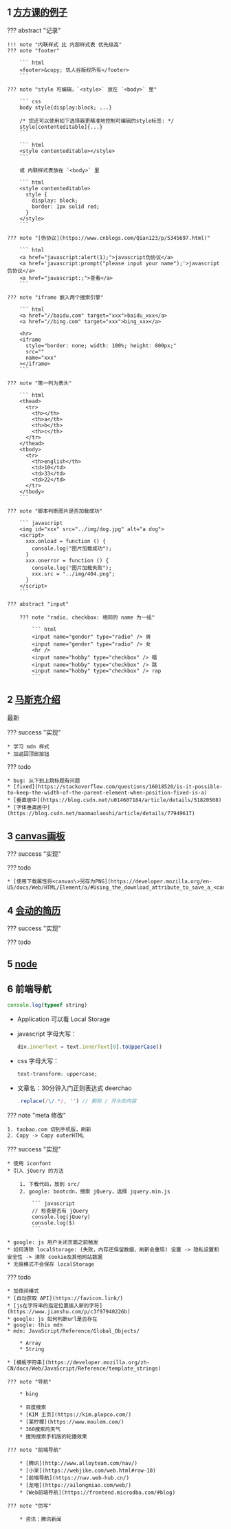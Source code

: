 
## 1 [方方课的例子](https://github.com/shawnlxf/learn)

??? abstract "记录"

    !!! note "内联样式 比 内部样式表 优先级高"
    ??? note "footer"

        ``` html
        <footer>&copy; 饥人谷版权所有</footer>
        ```

    ??? note "style 可编辑，`<style>` 放在 `<body>` 里"

        ``` css
        body style{display:block; ...}

        /* 您还可以使用如下选择器更精准地控制可编辑的style标签: */
        style[contenteditable]{...}
        ```

        ``` html
        <style contenteditable></style>
        ```

        或 内联样式表放在 `<body>` 里

        ``` html
        <style contenteditable>
          style {
            display: block;
            border: 1px solid red;
          }
        </style>
        ```

    ??? note "[伪协议](https://www.cnblogs.com/Qian123/p/5345697.html)"

        ``` html 
        <a href="javascript:alert(1);">javascript伪协议</a>
        <a href='javascript:prompt("please input your name");'>javascript伪协议</a>
        <a href="javascript:;">查看</a>
        ```

    ??? note "iframe 嵌入两个搜索引擎"

        ``` html
        <a href="//baidu.com" target="xxx">baidu_xxx</a>
        <a href="//bing.com" target="xxx">bing_xxx</a>

        <hr>
        <iframe
          style="border: none; width: 100%; height: 800px;"
          src=""
          name="xxx"
        ></iframe>
        ```

    ??? note "第一列为表头"

        ``` html
        <thead>
          <tr>
            <th></th>
            <th>a</th>
            <th>b</th>
            <th>c</th>
          </tr>
        </thead>
        <tbody>
          <tr>
            <th>english</th>
            <td>10</td>
            <td>33</td>
            <td>22</td>
          </tr>
        </tbody>
        ```

    ??? note "脚本判断图片是否加载成功"

        ``` javascript
        <img id="xxx" src="../img/dog.jpg" alt="a dog">
        <script>
          xxx.onload = function () {
            console.log("图片加载成功");
          }
          xxx.onerror = function () {
            console.log("图片加载失败");
            xxx.src = "../img/404.png";
          }
        </script>
        ```

    ??? abstract "input"

        ??? note "radio, checkbox: 相同的 name 为一组"

            ``` html
            <input name="gender" type="radio" /> 男
            <input name="gender" type="radio" /> 女
            <hr />
            <input name="hobby" type="checkbox" /> 唱
            <input name="hobby" type="checkbox" /> 跳
            <input name="hobby" type="checkbox" /> rap
            ```


## 2 [马斯克介绍](https://github.com/shawnlxf/html-musk)

最新

??? success "实现"

    * 学习 mdn 样式
    * 加返回顶部按钮

??? todo

    * bug: 从下到上跳标题有问题
    * [fixed](https://stackoverflow.com/questions/16018520/is-it-possible-to-keep-the-width-of-the-parent-element-when-position-fixed-is-a)
    * [垂直居中](https://blog.csdn.net/u014607184/article/details/51820508)
    * [字体垂直居中](https://blog.csdn.net/maomaolaoshi/article/details/77949617)



## 3 [canvas画板](https://github.com/shawnlxf/canvas-demo-1)


??? success "实现"

??? todo

    * [使用下载属性将<canvas\>另存为PNG](https://developer.mozilla.org/en-US/docs/Web/HTML/Element/a/#Using_the_download_attribute_to_save_a_<canvas>_as_a_PNG)

## 4 [会动的简历](https://github.com/shawnlxf/cv-1)


??? success "实现"

??? todo


## 5 [node](https://github.com/shawnlxf/node-demo-1)


## 6 前端导航

``` javascript
console.log(typeof string)
```

* Application 可以看 Local Storage  
* javascript 字母大写：

    ``` javascript
    div.innerText = text.innerText[0].toUpperCase()
    ```

* css 字母大写：

    ``` css
    text-transform: uppercase;
    ```
* 文章名：30分钟入门正则表达式 deerchao

    ``` javascript
    .replace(/\/.*/, '') // 删除 / 开头的内容
    ```

??? note "meta 修改"

    1. taobao.com 切到手机版，刷新
    2. Copy -> Copy outerHTML

??? success "实现"

    * 使用 iconfont
    * 引入 jQuery 的方法

        1. 下载代码，放到 src/ 
        2. google: bootcdn，搜索 jQuery，选择 jquery.min.js

            ``` javascript
            // 检查是否有 jQuery
            console.log(jQuery)
            console.log($)
            ```

    * google: js 用户关闭页面之前触发
    * 如何清除 localStorage: (失败，内存还保留数据，刷新会重现) 设置 -> 隐私设置和安全性 -> 清除 cookie及其他网站数据
    * 无痕模式不会保存 localStorage

??? todo

    * 加夜间模式
    * [自动获取 API](https://favicon.link/)
    * [js在字符串的指定位置插入新的字符](https://www.jianshu.com/p/c3f97940226b)
    * google: js 如何判断url是否存在
    * google: this mdn
    * mdn: JavaScript/Reference/Global_Objects/

        * Array
        * String

    * [模板字符串](https://developer.mozilla.org/zh-CN/docs/Web/JavaScript/Reference/template_strings)

    ??? note "导航"

        * bing

        * 百度搜索
        * [KIM 主页](https://kim.plopco.com/)
        * [某柠檬](https://www.moulem.com/)
        * 360搜索的天气
        * 搜狗搜索手机版的轮播效果

    ??? note "前端导航"

        * [腾讯](http://www.alloyteam.com/nav/)
        * [小呆](https://webjike.com/web.html#row-10)
        * [前端导航](https://nav.web-hub.cn/)
        * [龙喵](https://ailongmiao.com/web/)
        * [Web前端导航](https://frontend.microdba.com/#blog)

    ??? note "仿写"

        * 资讯：腾讯新闻



